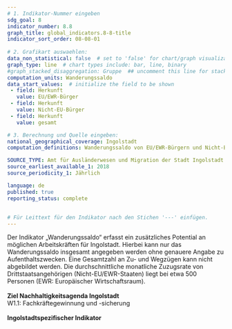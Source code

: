 ```yaml
---
# 1. Indikator-Nummer eingeben 
sdg_goal: 8 
indicator_number: 8.8
graph_title: global_indicators.8-8-title
indicator_sort_order: 08-08-01
 
# 2. Grafikart auswaehlen: 
data_non_statistical: false  # set to 'false' for chart/graph visualization 
graph_type: line  # chart types include: bar, line, binary 
#graph_stacked_disaggregation: Gruppe  ## uncomment this line for stacked bars. eplace 'Geschlecht' with the field of aggregation. 
computation_units: Wanderungssaldo
data_start_values:  # initialize the field to be shown  
 - field: Herkunft 
   value: EU/EWR-Bürger
 - field: Herkunft 
   value: Nicht-EU-Bürger
 - field: Herkunft
   value: gesamt 

# 3. Berechnung und Quelle eingeben: 
national_geographical_coverage: Ingolstadt 
computation_definitions: Wanderungssaldo von EU/EWR-Bürgern und Nicht-EU-Bürgern

SOURCE_TYPE: Amt für Ausländerwesen und Migration der Stadt Ingolstadt  # data source  
source_earliest_available_1: 2018
source_periodicity_1: Jährlich

language: de   
published: true 
reporting_status: complete
 
 
# Für Leittext für den Indikator nach den Stichen '---' einfügen. 
---
```

Der Indikator „Wanderungssaldo“ erfasst ein zusätzliches Potential an möglichen Arbeitskräften für Ingolstadt. Hierbei kann nur das Wanderungssaldo insgesamt angegeben werden ohne genauere Angabe zu Aufenthaltszwecken. 
Eine Gesamtzahl an Zu- und Wegzügen kann nicht abgebildet werden. Die durchschnittliche monatliche Zuzugsrate von Drittstaatsangehörigen (Nicht-EU/EWR-Staaten) liegt bei etwa 500 Personen 
(EWR: Europäischer Wirtschaftsraum).<br>
<br>
<b>Ziel Nachhaltigkeitsagenda Ingolstadt</b><br>
W1.1: Fachkräftegewinnung und -sicherung <br>
<br>
<b>Ingolstadtspezifischer Indikator</b>
